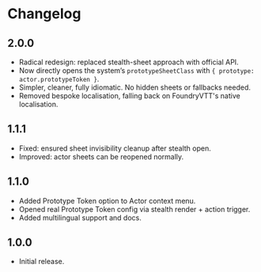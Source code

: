 # Changelog

## 2.0.0
- Radical redesign: replaced stealth-sheet approach with official API.
- Now directly opens the system’s `prototypeSheetClass` with `{ prototype: actor.prototypeToken }`.
- Simpler, cleaner, fully idiomatic. No hidden sheets or fallbacks needed.
- Removed bespoke localisation, falling back on FoundryVTT's native localisation.

## 1.1.1
- Fixed: ensured sheet invisibility cleanup after stealth open.
- Improved: actor sheets can be reopened normally.

## 1.1.0
- Added Prototype Token option to Actor context menu.
- Opened real Prototype Token config via stealth render + action trigger.
- Added multilingual support and docs.

## 1.0.0
- Initial release.
